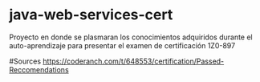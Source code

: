 # java-web-services-cert
Proyecto en donde se plasmaran los conocimientos adquiridos durante el auto-aprendizaje para presentar el examen de certificación 1Z0-897

#Sources
https://coderanch.com/t/648553/certification/Passed-Reccomendations
